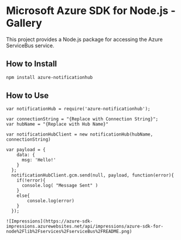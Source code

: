# Microsoft Azure SDK for Node.js - Gallery

This project provides a Node.js package for accessing the Azure ServiceBus service.


## How to Install

```bash
npm install azure-notificationhub
```

## How to Use

```node
var notificationHub = require('azure-notificationhub');

var connectionString = "{Replace with Connection String}";
var hubName = "{Replace with Hub Name}"

var notificationHubClient = new notificationHub(hubName, connectionString)

var payload = {
    data: {
      msg: 'Hello!'
    }
  };
  notificationHubClient.gcm.send(null, payload, function(error){
    if(!error){
      console.log( "Message Sent" )
    }
    else{
        console.log(error)
    }
  });

![Impressions](https://azure-sdk-impressions.azurewebsites.net/api/impressions/azure-sdk-for-node%2Flib%2Fservices%2FserviceBus%2FREADME.png)
